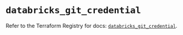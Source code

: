 # `databricks_git_credential`

Refer to the Terraform Registry for docs: [`databricks_git_credential`](https://registry.terraform.io/providers/databricks/databricks/1.36.1/docs/resources/git_credential).
